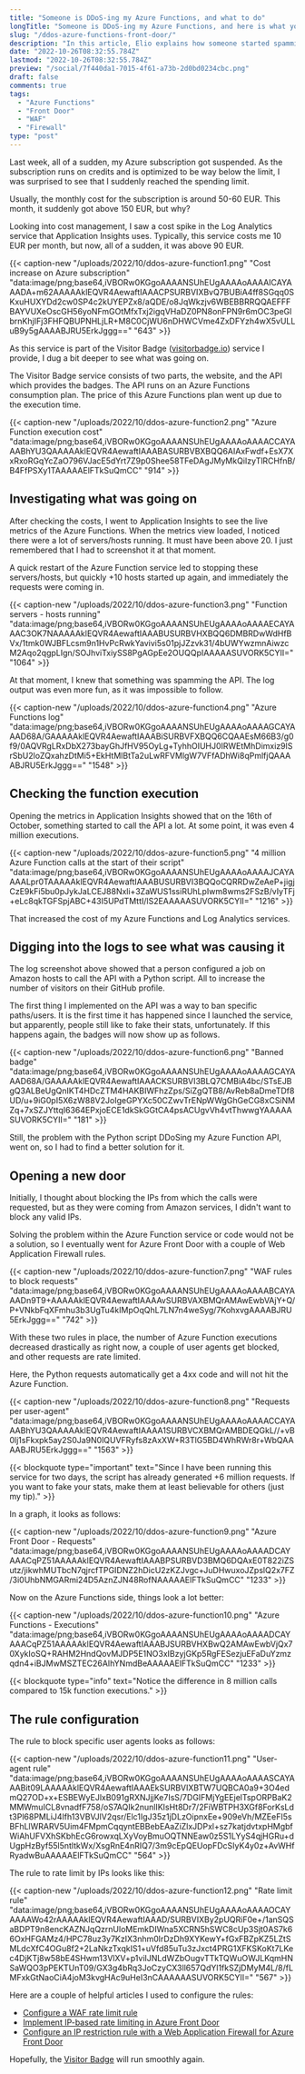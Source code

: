 ```yaml
---
title: "Someone is DDoS-ing my Azure Functions, and what to do"
longTitle: "Someone is DDoS-ing my Azure Functions, and here is what you can do"
slug: "/ddos-azure-functions-front-door/"
description: "In this article, Elio explains how someone started spamming one of his Azure Functions to fake their statistics and what he did to overcome it."
date: "2022-10-26T08:32:55.784Z"
lastmod: "2022-10-26T08:32:55.784Z"
preview: "/social/7f440da1-7015-4f61-a73b-2d0bd0234cbc.png"
draft: false
comments: true
tags:
  - "Azure Functions"
  - "Front Door"
  - "WAF"
  - "Firewall"
type: "post"
---
```


Last week, all of a sudden, my Azure subscription got suspended. As the subscription runs on credits and is optimized to be way below the limit, I was surprised to see that I suddenly reached the spending limit.

Usually, the monthly cost for the subscription is around 50-60 EUR. This month, it suddenly got above 150 EUR, but why?

Looking into cost management, I saw a cost spike in the Log Analytics service that Application Insights uses. Typically, this service costs me 10 EUR per month, but now, all of a sudden, it was above 90 EUR.

{{< caption-new "/uploads/2022/10/ddos-azure-function1.png" "Cost increase on Azure subscription"  "data:image/png;base64,iVBORw0KGgoAAAANSUhEUgAAAAoAAAAICAYAAADA+m62AAAAAklEQVR4AewaftIAAACPSURBVIXBvQ7BUBiA4ff8SGqq0SKxuHUXYDd2cw0SP4c2kUYEPZx8/aQDE/o8JqWkzjv6WBEBBRRQQAEFFFBAYVUXeOscGH56yoNFmGOtMfxTxj2igqVHaDZ0PN8onFPN9r6mOC3peGlbrnKhjIFj3FHFQBUPNHLjLR+M8C0CjWU6nDHWCVme4ZxDFYzh4wX5vULLuB9y5gAAAABJRU5ErkJggg==" "643" >}}

As this service is part of the Visitor Badge ([visitorbadge.io](https://visitorbadge.io)) service I provide, I dug a bit deeper to see what was going on.

The Visitor Badge service consists of two parts, the website, and the API which provides the badges. The API runs on an Azure Functions consumption plan. The price of this Azure Functions plan went up due to the execution time.

{{< caption-new "/uploads/2022/10/ddos-azure-function2.png" "Azure Function execution cost"  "data:image/png;base64,iVBORw0KGgoAAAANSUhEUgAAAAoAAAACCAYAAABhYU3QAAAAAklEQVR4AewaftIAAABASURBVBXBQQ6AIAxFwdf+EsX7XxRxoRGqYcZaO796VJacE5dYrt7Z9p0Shee58TFeDAgJMyMkQiIzyTlRCHfnB/B4FfPSXy1TAAAAAElFTkSuQmCC" "914" >}}

## Investigating what was going on

After checking the costs, I went to Application Insights to see the live metrics of the Azure Functions. When the metrics view loaded, I noticed there were a lot of servers/hosts running. It must have been above 20. I just remembered that I had to screenshot it at that moment. 

A quick restart of the Azure Function service led to stopping these servers/hosts, but quickly +10 hosts started up again, and immediately the requests were coming in. 

{{< caption-new "/uploads/2022/10/ddos-azure-function3.png" "Function servers - hosts running"  "data:image/png;base64,iVBORw0KGgoAAAANSUhEUgAAAAoAAAAECAYAAAC3OK7NAAAAAklEQVR4AewaftIAAABUSURBVHXBQQ6DMBRDwWdHfBVx/1tmk0WJBFLcsm9n1HvPcRwkYavivi5s01pjJZzvk31/4bUWYwzmnAiwzcM2Aqo2qgpLIgn/SOJhviTxiySS8PgAGpEe2OUQQpIAAAAASUVORK5CYII=" "1064" >}}

At that moment, I knew that something was spamming the API. The log output was even more fun, as it was impossible to follow.

{{< caption-new "/uploads/2022/10/ddos-azure-function4.png" "Azure Functions log"  "data:image/png;base64,iVBORw0KGgoAAAANSUhEUgAAAAoAAAAGCAYAAAD68A/GAAAAAklEQVR4AewaftIAAABiSURBVFXBQQ6CQAAEsM66B3/g0f9/0AQVRgLRxDbX273bayGhJfHV95OyLg+TyhhOIUHJ0IRWEtMhDimxiz9lSrSbU2loZQxahzDtMi5+EkHtMlBtTa2uLwRFVMlgW7VFfADhWi8qPmlfjQAAAABJRU5ErkJggg==" "1548" >}}

## Checking the function execution

Opening the metrics in Application Insights showed that on the 16th of October, something started to call the API a lot. At some point, it was even 4 million executions.

{{< caption-new "/uploads/2022/10/ddos-azure-function5.png" "4 million Azure Function calls at the start of their script"  "data:image/png;base64,iVBORw0KGgoAAAANSUhEUgAAAAoAAAAJCAYAAAALpr0TAAAAAklEQVR4AewaftIAAABUSURBVI3BQQoCQRRDwZeAeP+jigjCzE9kFi5bu0pJykJaLCEJ88Nxli+3ZaWUS1ssiRUhLpIwm8wms2FSzB/vIyTFj+eLc8qkTGFSpjABC+43I5UPdTMttI/lS2EAAAAASUVORK5CYII=" "1216" >}}

That increased the cost of my Azure Functions and Log Analytics services.

## Digging into the logs to see what was causing it

The log screenshot above showed that a person configured a job on Amazon hosts to call the API with a Python script. All to increase the number of visitors on their GitHub profile.

The first thing I implemented on the API was a way to ban specific paths/users. It is the first time it has happened since I launched the service, but apparently, people still like to fake their stats, unfortunately. If this happens again, the badges will now show up as follows.

{{< caption-new "/uploads/2022/10/ddos-azure-function6.png" "Banned badge"  "data:image/png;base64,iVBORw0KGgoAAAANSUhEUgAAAAoAAAAGCAYAAAD68A/GAAAAAklEQVR4AewaftIAAACKSURBVI3BLQ7CMBiA4bc/STsEJBgQ3ALBeUgQnIKT4HDcZTM4HAKBIWFhzZps/SiZgQTB8/AvReb8aDmeTDf8UD/u+9iG0pI5X6zW88V2JoIgeGPYXc50CZwvTrENpWWgGhGeCG8xCSiNMZq+7xSZJYttqI6364EPxjoECE1dkSkGGtCA4psACUgvVh4vtThwwgYAAAAASUVORK5CYII=" "181" >}}

Still, the problem with the Python script DDoSing my Azure Function API, went on, so I had to find a better solution for it.

## Opening a new door

Initially, I thought about blocking the IPs from which the calls were requested, but as they were coming from Amazon services, I didn't want to block any valid IPs.

Solving the problem within the Azure Function service or code would not be a solution, so I eventually went for Azure Front Door with a couple of Web Application Firewall rules.

{{< caption-new "/uploads/2022/10/ddos-azure-function7.png" "WAF rules to block requests"  "data:image/png;base64,iVBORw0KGgoAAAANSUhEUgAAAAoAAAABCAYAAADn9T9+AAAAAklEQVR4AewaftIAAAAvSURBVAXBMQrAMAwEwbVAjY+Q/P+VNkbFqXFmhu3b3UgTu4kIMpOqQhL7LN7n4weSyg/7KohxvgAAAABJRU5ErkJggg==" "742" >}}

With these two rules in place, the number of Azure Function executions decreased drastically as right now, a couple of user agents get blocked, and other requests are rate limited.

Here, the Python requests automatically get a 4xx code and will not hit the Azure Function.

{{< caption-new "/uploads/2022/10/ddos-azure-function8.png" "Requests per user-agent"  "data:image/png;base64,iVBORw0KGgoAAAANSUhEUgAAAAoAAAACCAYAAABhYU3QAAAAAklEQVR4AewaftIAAAA1SURBVCXBMQrAMBDEQGkL//+vB0lj1sFkxpk5ay2S0Ja9N0lQUVFRyfs8zAxXW+R3TlG5BD4WhRWr8r+WbQAAAABJRU5ErkJggg==" "1563" >}}

{{< blockquote type="important" text="Since I have been running this service for two days, the script has already generated +6 million requests. If you want to fake your stats, make them at least believable for others (just my tip)." >}}

In a graph, it looks as follows:

{{< caption-new "/uploads/2022/10/ddos-azure-function9.png" "Azure Front Door - Requests"  "data:image/png;base64,iVBORw0KGgoAAAANSUhEUgAAAAoAAAADCAYAAACqPZ51AAAAAklEQVR4AewaftIAAABPSURBVD3BMQ6DQAxE0T822iZSutz/jikwhMUTbcN7qjrcfTPGIDNZ2hDicU2zKZJvgc+JuDHwuxoJZpslQ2x7FZ/3i0UhbNMGARmi24D5AznZJN48RofNAAAAAElFTkSuQmCC" "1233" >}}

Now on the Azure Functions side, things look a lot better:

{{< caption-new "/uploads/2022/10/ddos-azure-function10.png" "Azure Functions - Executions"  "data:image/png;base64,iVBORw0KGgoAAAANSUhEUgAAAAoAAAADCAYAAACqPZ51AAAAAklEQVR4AewaftIAAABJSURBVHXBwQ2AMAwEwbVjQx70XykIoSQ+RAHM2HndQovMJDP5E1NO3xIBzyjGKp5RgFESezjuEFaDuYzmzqdn4+iBJMwMSZTEC26AIhYNmdBeAAAAAElFTkSuQmCC" "1233" >}}

{{< blockquote type="info" text="Notice the difference in 8 million calls compared to 15k function executions." >}}

## The rule configuration

The rule to block specific user agents looks as follows:

{{< caption-new "/uploads/2022/10/ddos-azure-function11.png" "User-agent rule"  "data:image/png;base64,iVBORw0KGgoAAAANSUhEUgAAAAoAAAASCAYAAABit09LAAAAAklEQVR4AewaftIAAAEkSURBVIXBTW7UQBCA0a9+3O4edmQ27OD+x+ESBEWyEJlxB091gRXNJjjKe7IsS/7DGIFMjYgEEjelTspORPBaK2MMWmuICL8vnadfF758/oS7AQIk2nunlIKIsHt8Dr7/2FiWBTPH3XGf8ForKsLdt3Pl68PMLiJ4lfh13VBVJlV2qsr/Elc1IgJ35z1jDLzOipnxEe+909eVh/MZEeFI5sBFhLlWRARV5Uim4FMpmCqqyntEBBebEAaZiZlxJDPxl+sz7katjdvtxpHMgbfWiAhUFVXhSKbhEcG6rowxqLXyVoyBmuOQTNNEaw0z5S1LYyS4qjHGRu+dUgpHzByf55l5ntltkWx/XsgRnE4nRIQ7/3m9cEpQEUopFDcSIyK4y0z+AvWHfRyadwBuAAAAAElFTkSuQmCC" "564" >}}

The rule to rate limit by IPs looks like this:

{{< caption-new "/uploads/2022/10/ddos-azure-function12.png" "Rate limit rule"  "data:image/png;base64,iVBORw0KGgoAAAANSUhEUgAAAAoAAAAOCAYAAAAWo42rAAAAAklEQVR4AewaftIAAAD/SURBVIXBy2pUQRiF0e+/1anSQSaBDPT9n8encKAZNJqQzrnUloMEmkDIWna5XCRN5hSWC8cUp3Sjt0AS7k66OxHFGAMz4/HPC78uz3y7KzIX3nhm0lrDzDh9XYKewY+fGxFBZpKZ5LZtSMLdcXfC4OGu8f2+2LaNkzTxqkIS1+uVfd85uTu3zJxct4PRG1XFKSKoKt7LKec4DjKTj8w58bE4SHwm13VlXV+p1viIJNLdWZbOugvTTkTQWuOWJLKqmHNSaWQO3pPEKTUnT09/GX3g4bRq3JoCzyCX3ll657QdYl1fkSZjDMyM4L/8/fLMFxkGtNaoCiA4joM3kvgHAc9uHeI3nCAAAAAASUVORK5CYII=" "567" >}}

Here are a couple of helpful articles I used to configure the rules:

- [Configure a WAF rate limit rule](https://learn.microsoft.com/en-us/azure/web-application-firewall/afds/waf-front-door-rate-limit-configure)
- [Implement IP-based rate limiting in Azure Front Door](https://anjoiype.medium.com/implement-ip-based-rate-limiting-in-azure-front-door-79a518e6f02c)
- [Configure an IP restriction rule with a Web Application Firewall for Azure Front Door](https://learn.microsoft.com/en-us/azure/web-application-firewall/afds/waf-front-door-configure-ip-restriction)

Hopefully, the [Visitor Badge](https://visitorbadge.io) will run smoothly again.